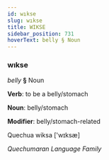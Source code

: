 ```yaml
---
id: wıkse
slug: wıkse
title: WIKSE
sidebar_position: 731
hoverText: belly § Noun
---
```


### wıkse

*belly* **§** Noun

**Verb**: to be a belly/stomach

**Noun**: belly/stomach

**Modifier**: belly/stomach-related

Quechua wiksa ['wɪksæ]

*Quechumaran Language Family*